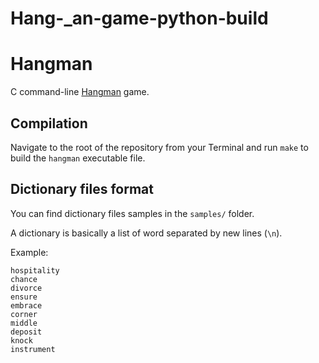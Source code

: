 # Hang-_an-game-python-build
# Hangman

C command-line [Hangman](https://en.wikipedia.org/wiki/Hangman_(game)) game.

## Compilation

Navigate to the root of the repository from your Terminal and run `make` to build the `hangman` executable file.


## Dictionary files format

You can find dictionary files samples in the `samples/` folder.

A dictionary is basically a list of word separated by new lines (`\n`).

Example:

```
hospitality
chance
divorce
ensure
embrace
corner
middle
deposit
knock
instrument
```
